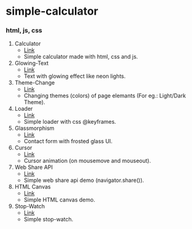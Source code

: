 # simple-calculator
### html, js, css
1. Calculator 
   * [Link](https://conrad93.github.io/simple-calculator/calculator.html)
   * Simple calculator made with html, css and js.
2. Glowing-Text
   * [Link](https://conrad93.github.io/simple-calculator/glowing-text.html)
   * Text with glowing effect like neon lights.
3. Theme-Change
   * [Link](https://conrad93.github.io/simple-calculator/theme-change.html)
   * Changing themes (colors) of page elemants (For eg.: Light/Dark Theme).
4. Loader
   * [Link](https://conrad93.github.io/simple-calculator/loader.html)
   * Simple loader with css @keyframes.
5. Glassmorphism
   * [Link](https://conrad93.github.io/simple-calculator/glassmorphism.html)
   * Contact form with frosted glass UI.
6. Cursor
   * [Link](https://conrad93.github.io/simple-calculator/cursor.html)
   * Cursor animation (on mousemove and mouseout).
7. Web Share API
   * [Link](https://conrad93.github.io/simple-calculator/webShareAPI.html)
   * Simple web share api demo (navigator.share()).
8. HTML Canvas
   * [Link](https://conrad93.github.io/simple-calculator/canvas.html)
   * Simple HTML canvas demo.
9. Stop-Watch
   * [Link](https://conrad93.github.io/simple-calculator/stopwatch.html)
   * Simple stop-watch.
